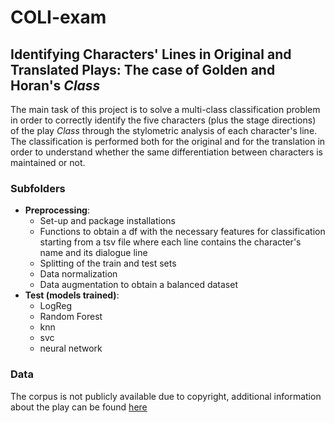 # COLI-exam  
## Identifying Characters' Lines in Original and Translated Plays: The case of Golden and Horan's *Class*  

The main task of this project is to solve a multi-class classification problem in order to correctly identify the five characters (plus the stage directions) of the play *Class* through the stylometric analysis of each character's line. The classification is performed both for the original and for the translation in order to understand whether the same differentiation between characters is maintained or not.

### Subfolders

* __Preprocessing__:
  * Set-up and package installations
  * Functions to obtain a df with the necessary features for classification starting from a tsv file where each line contains the character's name and its dialogue line
  * Splitting of the train and test sets
  * Data normalization
  * Data augmentation to obtain a balanced dataset
* __Test (models trained)__: 
  * LogReg
  * Random Forest
  * knn
  * svc
  * neural network

### Data

The corpus is not publicly available due to copyright, additional information about the play can be found [here](https://www.nickhernbooks.co.uk/class)
